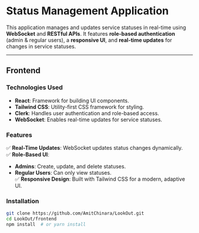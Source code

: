 # **Status Management Application**

This application manages and updates service statuses in real-time using **WebSocket** and **RESTful APIs**. It features **role-based authentication** (admin & regular users), a **responsive UI**, and **real-time updates** for changes in service statuses.

---

## **Frontend**

### **Technologies Used**
- **React**: Framework for building UI components.
- **Tailwind CSS**: Utility-first CSS framework for styling.
- **Clerk**: Handles user authentication and role-based access.
- **WebSocket**: Enables real-time updates for service statuses.

### **Features**
✅ **Real-Time Updates**: WebSocket updates status changes dynamically.  
✅ **Role-Based UI**:
   - **Admins**: Create, update, and delete statuses.
   - **Regular Users**: Can only view statuses.  
✅ **Responsive Design**: Built with Tailwind CSS for a modern, adaptive UI.

### **Installation**
```sh
git clone https://github.com/AmitChinara/LookOut.git
cd LookOut/frontend
npm install  # or yarn install
```
